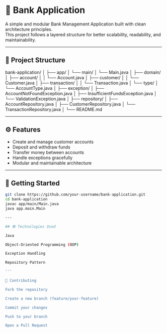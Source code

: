 # 🏦 Bank Application

A simple and modular Bank Management Application built with clean architecture principles.  
This project follows a layered structure for better scalability, readability, and maintainability.

---

## 📁 Project Structure
bank-application/
│
├── app/
│ └── main/
│ └── Main.java
│
├── domain/
│ ├── account/
│ │ └── Account.java
│ ├── customer/
│ │ └── Customer.java
│ ├── transaction/
│ │ └── Transaction.java
│ └── type/
│ └── AccountType.java
│
├── exception/
│ ├── AccountNotFoundException.java
│ ├── InsufficientFundsException.java
│ └── ValidationException.java
│
├── repository/
│ ├── AccountRepository.java
│ ├── CustomerRepository.java
│ └── TransactionRepository.java
│
└── README.md


---

## ⚙️ Features
- Create and manage customer accounts  
- Deposit and withdraw funds  
- Transfer money between accounts  
- Handle exceptions gracefully  
- Modular and maintainable architecture  

---

## 🚀 Getting Started
```bash
git clone https://github.com/your-username/bank-application.git
cd bank-application
javac app/main/Main.java
java app.main.Main

---

## 🛠️ Technologies Used

Java

Object-Oriented Programming (OOP)

Exception Handling

Repository Pattern

'''

🤝 Contributing

Fork the repository

Create a new branch (feature/your-feature)

Commit your changes

Push to your branch

Open a Pull Request
